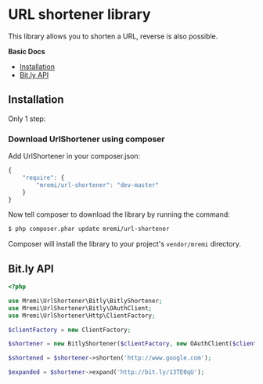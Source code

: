 URL shortener library
=====================

This library allows you to shorten a URL, reverse is also possible.

**Basic Docs**

* [Installation](#installation)
* [Bit.ly API](#bitly-api)

<a name="installation"></a>

## Installation

Only 1 step:

### Download UrlShortener using composer

Add UrlShortener in your composer.json:

```js
{
    "require": {
        "mremi/url-shortener": "dev-master"
    }
}
```

Now tell composer to download the library by running the command:

``` bash
$ php composer.phar update mremi/url-shortener
```

Composer will install the library to your project's `vendor/mremi` directory.

<a name="bitly-api"></a>

## Bit.ly API

```php
<?php

use Mremi\UrlShortener\Bitly\BitlyShortener;
use Mremi\UrlShortener\Bitly\OAuthClient;
use Mremi\UrlShortener\Http\ClientFactory;

$clientFactory = new ClientFactory;

$shortener = new BitlyShortener($clientFactory, new OAuthClient($clientFactory, 'username', 'password'));

$shortened = $shortener->shorten('http://www.google.com');

$expanded = $shortener->expand('http://bit.ly/13TE0qU');
```
